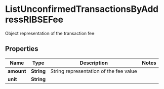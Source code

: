 

# ListUnconfirmedTransactionsByAddressRIBSEFee

Object representation of the transaction fee

## Properties

Name | Type | Description | Notes
------------ | ------------- | ------------- | -------------
**amount** | **String** | String representation of the fee value | 
**unit** | **String** |  | 



